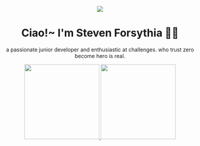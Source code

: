 <p align="center">
<img src="https://user-images.githubusercontent.com/105982460/214096567-507706ca-caea-4a98-9026-941526a98076.gif">
</p>

<div align="center">
  <h1>Ciao!~ I'm Steven Forsythia 😶‍🌫️</h1>
</div>


<p align="center">
a passionate junior developer and enthusiastic at challenges. who trust zero become hero is real.
</p>

<div align="center">
  <a href="https://github.com/stevenaruu">
  <img height="200em" src="https://github-readme-stats.vercel.app/api/top-langs/?username=stevenaruu&layout=compact&langs_count=20&theme=dracula"/>
  <img height="200em" src="https://github-readme-stats.vercel.app/api?username=stevenaruu&show_icons=true&theme=dracula&include_all_commits=true&count_private=true"/>
</div>
